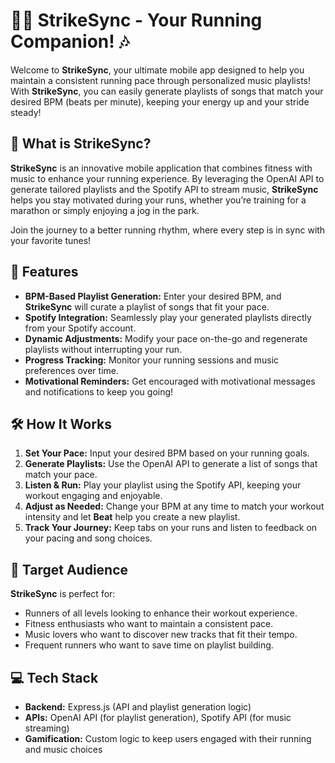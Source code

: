 # 🏃‍♂️ StrikeSync - Your Running Companion! 🎶

Welcome to **StrikeSync**, your ultimate mobile app designed to help you maintain a consistent running pace through personalized music playlists! With **StrikeSync**, you can easily generate playlists of songs that match your desired BPM (beats per minute), keeping your energy up and your stride steady!

## 📖 What is StrikeSync?
**StrikeSync** is an innovative mobile application that combines fitness with music to enhance your running experience. By leveraging the OpenAI API to generate tailored playlists and the Spotify API to stream music, **StrikeSync** helps you stay motivated during your runs, whether you’re training for a marathon or simply enjoying a jog in the park.

Join the journey to a better running rhythm, where every step is in sync with your favorite tunes!

## 🚀 Features
- **BPM-Based Playlist Generation:** Enter your desired BPM, and **StrikeSync** will curate a playlist of songs that fit your pace.
- **Spotify Integration:** Seamlessly play your generated playlists directly from your Spotify account.
- **Dynamic Adjustments:** Modify your pace on-the-go and regenerate playlists without interrupting your run.
- **Progress Tracking:** Monitor your running sessions and music preferences over time.
- **Motivational Reminders:** Get encouraged with motivational messages and notifications to keep you going!


## 🛠️ How It Works
1. **Set Your Pace:** Input your desired BPM based on your running goals.
2. **Generate Playlists:** Use the OpenAI API to generate a list of songs that match your pace.
3. **Listen & Run:** Play your playlist using the Spotify API, keeping your workout engaging and enjoyable.
4. **Adjust as Needed:** Change your BPM at any time to match your workout intensity and let **Beat** help you create a new playlist.
5. **Track Your Journey:** Keep tabs on your runs and listen to feedback on your pacing and song choices.

## 🎯 Target Audience
**StrikeSync** is perfect for:
- Runners of all levels looking to enhance their workout experience.
- Fitness enthusiasts who want to maintain a consistent pace.
- Music lovers who want to discover new tracks that fit their tempo.
- Frequent runners who want to save time on playlist building.

## 💻 Tech Stack
- **Backend:** Express.js (API and playlist generation logic)
- **APIs:** OpenAI API (for playlist generation), Spotify API (for music streaming)
- **Gamification:** Custom logic to keep users engaged with their running and music choices
